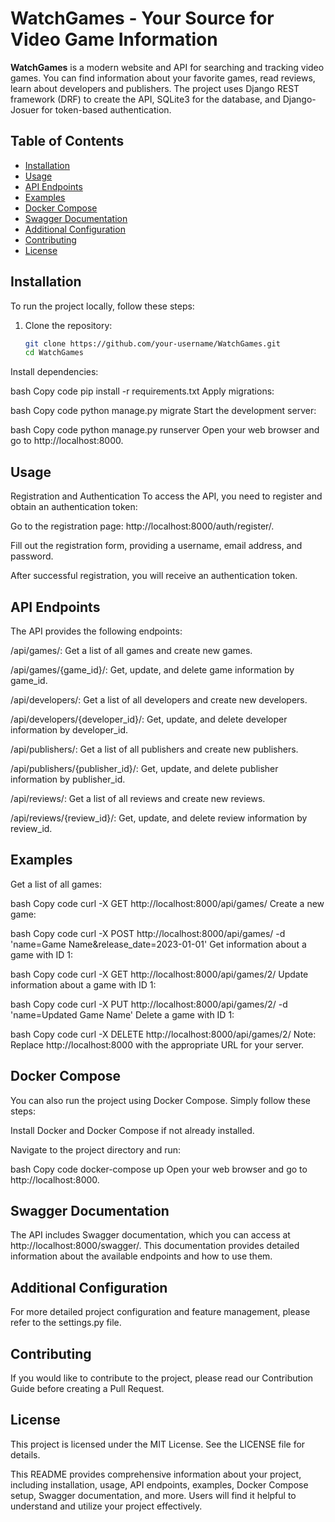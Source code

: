 # WatchGames - Your Source for Video Game Information


**WatchGames** is a modern website and API for searching and tracking video games. You can find information about your favorite games, read reviews, learn about developers and publishers. The project uses Django REST framework (DRF) to create the API, SQLite3 for the database, and Django-Josuer for token-based authentication.

## Table of Contents

- [Installation](#installation)
- [Usage](#usage)
- [API Endpoints](#api-endpoints)
- [Examples](#examples)
- [Docker Compose](#docker-compose)
- [Swagger Documentation](#swagger-documentation)
- [Additional Configuration](#additional-configuration)
- [Contributing](#contributing)
- [License](#license)

## Installation

To run the project locally, follow these steps:

1. Clone the repository:

   ```bash
   git clone https://github.com/your-username/WatchGames.git
   cd WatchGames
Install dependencies:

bash
Copy code
pip install -r requirements.txt
Apply migrations:

bash
Copy code
python manage.py migrate
Start the development server:

bash
Copy code
python manage.py runserver
Open your web browser and go to http://localhost:8000.

## Usage
Registration and Authentication
To access the API, you need to register and obtain an authentication token:

Go to the registration page: http://localhost:8000/auth/register/.

Fill out the registration form, providing a username, email address, and password.

After successful registration, you will receive an authentication token.

## API Endpoints
The API provides the following endpoints:

/api/games/: Get a list of all games and create new games.

/api/games/{game_id}/: Get, update, and delete game information by game_id.

/api/developers/: Get a list of all developers and create new developers.

/api/developers/{developer_id}/: Get, update, and delete developer information by developer_id.

/api/publishers/: Get a list of all publishers and create new publishers.

/api/publishers/{publisher_id}/: Get, update, and delete publisher information by publisher_id.

/api/reviews/: Get a list of all reviews and create new reviews.

/api/reviews/{review_id}/: Get, update, and delete review information by review_id.

## Examples
Get a list of all games:

bash
Copy code
curl -X GET http://localhost:8000/api/games/
Create a new game:

bash
Copy code
curl -X POST http://localhost:8000/api/games/ -d 'name=Game Name&release_date=2023-01-01'
Get information about a game with ID 1:

bash
Copy code
curl -X GET http://localhost:8000/api/games/2/
Update information about a game with ID 1:

bash
Copy code
curl -X PUT http://localhost:8000/api/games/2/ -d 'name=Updated Game Name'
Delete a game with ID 1:

bash
Copy code
curl -X DELETE http://localhost:8000/api/games/2/
Note: Replace http://localhost:8000 with the appropriate URL for your server.

## Docker Compose
You can also run the project using Docker Compose. Simply follow these steps:

Install Docker and Docker Compose if not already installed.

Navigate to the project directory and run:

bash
Copy code
docker-compose up
Open your web browser and go to http://localhost:8000.

## Swagger Documentation
The API includes Swagger documentation, which you can access at http://localhost:8000/swagger/. This documentation provides detailed information about the available endpoints and how to use them.

## Additional Configuration
For more detailed project configuration and feature management, please refer to the settings.py file.

## Contributing
If you would like to contribute to the project, please read our Contribution Guide before creating a Pull Request.

## License
This project is licensed under the MIT License. See the LICENSE file for details.



This README provides comprehensive information about your project, including installation, usage, API endpoints, examples, Docker Compose setup, Swagger documentation, and more. Users will find it helpful to understand and utilize your project effectively.